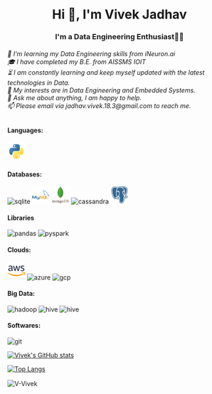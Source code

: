 <h1 align="center">Hi 👋, I'm Vivek Jadhav</h1>
<h3 align="center">I'm a Data Engineering Enthusiast👨‍💻</h3>
<h6 align="left">🏅 I'm learning my Data Engineering skills from iNeuron.ai</br>
🎓 I have completed my B.E. from AISSMS IOIT</br>
⏳ I am constantly learning and keep myself updated with the latest technologies in Data.</br>
🤔 My interests are in Data Engineering and Embedded Systems.</br>
💬 Ask me about anything, I am happy to help.</br>
📫 Please email via jadhav.vivek.18.3@gmail.com to reach me.</br>



<h4 align="left">Languages:</h4>
<p align="left">
<img src="https://raw.githubusercontent.com/devicons/devicon/master/icons/python/python-original.svg" alt="python" width="40" height="40"/>
  
<h4 align="left">Databases:</h4>
<p align="left">
<img src="https://www.vectorlogo.zone/logos/sqlite/sqlite-icon.svg" alt="sqlite" width="40" height="40"/>
<img src="https://raw.githubusercontent.com/devicons/devicon/master/icons/mysql/mysql-original-wordmark.svg" alt="mysql" width="40" height="40"/>
<img src="https://raw.githubusercontent.com/devicons/devicon/master/icons/mongodb/mongodb-original-wordmark.svg" alt="mongodb" width="40" height="40"/>
<img src="https://www.vectorlogo.zone/logos/apache_cassandra/apache_cassandra-icon.svg" alt="cassandra" width="40" height="40"/>
<img src="https://raw.githubusercontent.com/devicons/devicon/master/icons/postgresql/postgresql-plain.svg" alt="postgresql" width="40" height="40"/>
 
<h4 align="left">Libraries</h4>
<p align="left">
<img src="https://pandas.pydata.org/static/img/pandas_white.svg" alt="pandas" width="40" height="40"/>
<img src="https://spark.apache.org/images/spark-logo-trademark.png" alt="pyspark" width="40" height="40"/>
  
<h4 align="left">Clouds:</h4>
<p align="left">
<img src="https://raw.githubusercontent.com/devicons/devicon/master/icons/amazonwebservices/amazonwebservices-original-wordmark.svg" alt="aws" width="40" height="40"/>
<img src="https://www.vectorlogo.zone/logos/microsoft_azure/microsoft_azure-icon.svg" alt="azure" width="40" height="40"/>
<img src="https://www.vectorlogo.zone/logos/google_cloud/google_cloud-icon.svg" alt="gcp" width="40" height="40"/>

<h4 align="left">Big Data:</h4>
<p align="left">
<img src="https://www.vectorlogo.zone/logos/apache_hadoop/apache_hadoop-icon.svg" alt="hadoop" width="40" height="40"/>
<img src="https://www.vectorlogo.zone/logos/apache_hive/apache_hive-icon.svg" alt="hive" width="40" height="40"/>
<img src="https://www.vectorlogo.zone/logos/apache_spark/apache_spark-icon.svg" alt="hive" width="40" height="40"/>
  
<h4 align="left">Softwares:</h4>
<p align="left"> 
<img src="https://www.vectorlogo.zone/logos/git-scm/git-scm-icon.svg" alt="git" width="40" height="40"/>


[![Vivek's GitHub stats](https://github-readme-stats.vercel.app/api?username=V-Vivek&hide=java,html,css&theme=radical)](https://github.com/V-Vivek/github-readme-stats)

[![Top Langs](https://github-readme-stats.vercel.app/api/top-langs/?username=V-Vivek&hide=java,html,css&theme=tokyonight)](https://github.com/V-Vivek/github-readme-stats)

<p><img align="center" src="https://github-readme-streak-stats.herokuapp.com/?user=V-Vivek&&hide=java,html,css&theme=radical" alt="V-Vivek" /></p>

